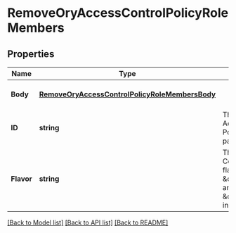# RemoveOryAccessControlPolicyRoleMembers

## Properties
Name | Type | Description | Notes
------------ | ------------- | ------------- | -------------
**Body** | [**RemoveOryAccessControlPolicyRoleMembersBody**](removeOryAccessControlPolicyRoleMembersBody.md) |  | [optional] [default to null]
**ID** | **string** | The ID of the ORY Access Control Policy Role.  in: path | [default to null]
**Flavor** | **string** | The ORY Access Control Policy flavor. Can be \&quot;regex\&quot; and \&quot;exact\&quot;.  in: path | [default to null]

[[Back to Model list]](../README.md#documentation-for-models) [[Back to API list]](../README.md#documentation-for-api-endpoints) [[Back to README]](../README.md)


